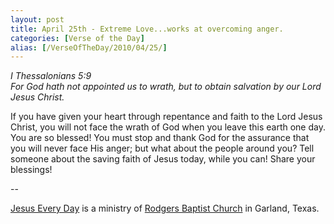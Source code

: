```yaml
---
layout: post
title: April 25th - Extreme Love...works at overcoming anger.
categories: [Verse of the Day]
alias: [/VerseOfTheDay/2010/04/25/]
---
```


_I Thessalonians 5:9  
For God hath not appointed us to wrath, but to obtain salvation by
our Lord Jesus Christ._

If you have given your heart through repentance and faith to the
Lord Jesus Christ, you will not face the wrath of God when you leave
this earth one day. You are so blessed! You must stop and thank God
for the assurance that you will never face His anger; but what about
the people around you? Tell someone about the saving faith of Jesus
today, while you can! Share your blessings!

 --

<a href=http://jesuseveryday.net>Jesus Every Day</a> is a ministry of <a href=http://rodgersbaptist.net>Rodgers Baptist Church</a> in Garland, Texas.
